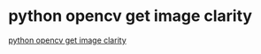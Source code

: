 # python opencv get image clarity
[python opencv get image clarity](https://aiwithcloud.com/2022/09/19/python_opencv_get_image_clarity/)